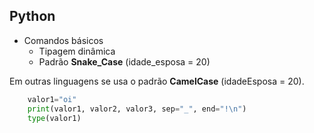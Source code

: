 ## Python 

- Comandos básicos
  - Tipagem dinâmica
  - Padrão **Snake_Case** (idade_esposa = 20)

Em outras linguagens se usa o padrão **CamelCase** (idadeEsposa = 20). 

```py
    valor1="oi"
    print(valor1, valor2, valor3, sep="_", end="!\n")
    type(valor1)
```
